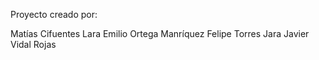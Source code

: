 Proyecto creado por:

Matías Cifuentes Lara
Emilio Ortega Manríquez
Felipe Torres Jara
Javier Vidal Rojas